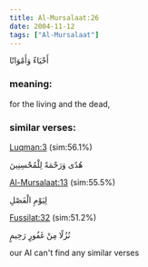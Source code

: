 ```yaml
---
title: Al-Mursalaat:26
date: 2004-11-12
tags: ["Al-Mursalaat"]
---
```

أَحْيَاءً وَأَمْوَاتًا
### meaning: 
for the living and the dead,
### similar verses: 

[Luqman:3](/31/3) (sim:56.1%)

هُدًى وَرَحْمَةً لِلْمُحْسِنِينَ

[Al-Mursalaat:13](/77/13) (sim:55.5%)

لِيَوْمِ الْفَصْلِ

[Fussilat:32](/41/32) (sim:51.2%)

نُزُلًا مِنْ غَفُورٍ رَحِيمٍ

our AI can't find any similar verses

